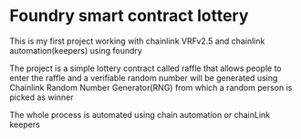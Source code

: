 # Foundry smart contract lottery
 This is my first project working with chainlink VRFv2.5 and chainlink automation(keepers) using foundry

 The project is a simple lottery contract called raffle that allows people to enter the raffle and a verifiable random number will be generated using Chainlink Random Number Generator(RNG) from which a  random person is picked as winner

 The whole process is automated using chain automation or chainLink keepers




  